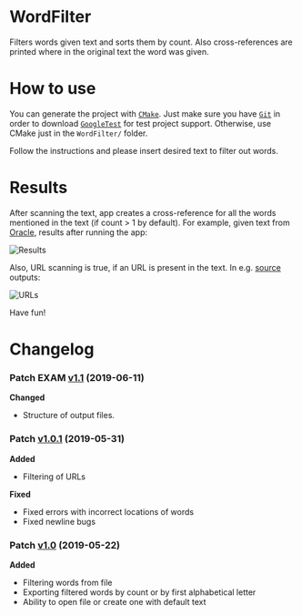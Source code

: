 # WordFilter
Filters words given text and sorts them by count. Also cross-references are printed where in the original text the word was given.

# How to use
You can generate the project with [`CMake`](https://cmake.org/download/). Just make sure you have [`Git`](https://git-scm.com/download/) in order to download [`GoogleTest`](https://github.com/google/googletest) for test project support. Otherwise, use CMake just in the `WordFilter/` folder.

Follow the instructions and please insert desired text to filter out words.

# Results
After scanning the text, app creates a cross-reference for all the words mentioned in the text (if count > 1 by default). For example, given text from [Oracle](https://www.oracle.com/sun/), results after running the app:

![Results](https://i.gyazo.com/f33eae0db5812f02aad6eb4bba0b275f.png)

Also, URL scanning is true, if an URL is present in the text. In e.g. [source](https://www.intelligenteconomist.com/url-shortener-services/) outputs:

![URLs](https://i.gyazo.com/0cacec403df0f8019a8f6e3458aa803d.png)

Have fun!

# Changelog
### Patch EXAM [v1.1](https://github.com/abelzis/WordFilter/releases/tag/v1.1) (2019-06-11)
**Changed**
  - Structure of output files.
  
### Patch [v1.0.1](https://github.com/abelzis/WordFilter/releases/tag/v1.0.1) (2019-05-31)
**Added**
  - Filtering of URLs
  
**Fixed**
  - Fixed errors with incorrect locations of words
  - Fixed newline bugs

### Patch [v1.0](https://github.com/abelzis/WordFilter/releases/tag/v1.0) (2019-05-22)
**Added**
  - Filtering words from file
  - Exporting filtered words by count or by first alphabetical letter
  - Ability to open file or create one with default text
